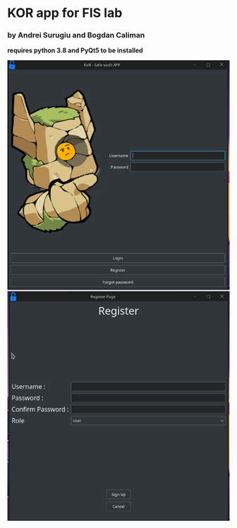 # KOR app for FIS lab
###  by Andrei Surugiu and Bogdan Caliman

**requires python 3.8 and PyQt5 to be installed**



![1]
![2]

[1]:./images/login_page.png
[2]:./images/register_page.png
